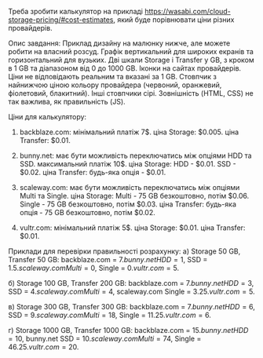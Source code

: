 Треба зробити калькулятор на прикладі https://wasabi.com/cloud-storage-pricing/#cost-estimates, який
буде порівнювати ціни різних провайдерів.

Опис завдання: Приклад дизайну на малюнку нижче, але можете робити на власний розсуд. Графік
вертикальний для широких екранів та горизонтальний для вузьких. Дві шкали Storage і Transfer у GB, з
кроком в 1 GB та діапазоном від 0 до 1000 GB. Іконки на сайтах провайдерів. Ціни не відповідають
реальним та вказані за 1 GB. Стовпчик з найнижчою ціною кольору провайдера (червоний, оранжевий,
фіолетовий, блакитний). Інші стовпчики сірі. Зовнішність (HTML, CSS) не так важлива, як правильність
(JS).

Ціни для калькулятору:

1. backblaze.com: мінімальний платіж 7$. ціна Storage: $0.005. ціна Transfer: $0.01.

2. bunny.net: має бути можливість переключатись між опціями HDD та SSD. максимальний платіж 10$.
   ціна Storage: HDD - $0.01. SSD - $0.02. ціна Transfer: будь-яка опція - $0.01.

3. scaleway.com: має бути можливість переключатись між опціями Multi та Single. ціна Storage:
   Multi - 75 GB безкоштовно, потім $0.06. Single - 75 GB безкоштовно, потім $0.03. ціна Transfer:
   будь-яка опція - 75 GB безкоштовно, потім $0.02.

4. vultr.com: мінімальний платіж 5$. ціна Storage: $0.01. ціна Transfer: $0.01.

Приклади для перевірки правильності розрахунку: а) Storage 50 GB, Transfer 50 GB: backblaze.com =
7$.
bunny.net HDD = 1$, SSD = 1.5$.
scaleway.com Multi = 0$, Single = 0$.
vultr.com = 5$.

б) Storage 100 GB, Transfer 200 GB: backblaze.com = 7$.
bunny.net HDD = 3$, SSD =
4$.
scaleway.com Multi = 4$, scaleway.com Single = 3.25$.
vultr.com = 5$.

в) Storage 300 GB, Transfer 300 GB: backblaze.com = 7$.
bunny.net HDD = 6$, SSD =
9$.
scaleway.com Multi = 18$, Single = 11.25$.
vultr.com = 6$.

г) Storage 1000 GB, Transfer 1000 GB: backblaze.com = 15$.
bunny.net HDD = 10$, bunny.net SSD =
10$.
scaleway.com Multi = 74$, Single = 46.25$.
vultr.com = 20$.
